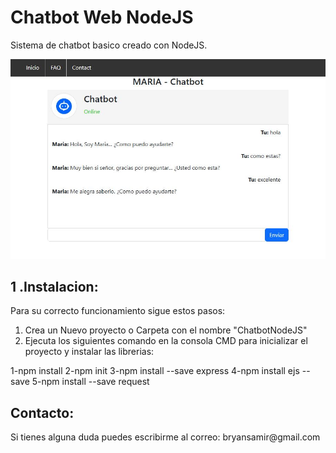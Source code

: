<h1>Chatbot Web NodeJS</h1>

<p>Sistema de chatbot basico creado con NodeJS.</p>

![Preview](https://github.com/interstella7777/NodeJS/blob/main/chatbotweb01/Maria%20Chatbotweb%20v01.JPG)

<h2>1 .Instalacion:</h2>
<p>Para su correcto funcionamiento sigue estos pasos:</p>

1. Crea un Nuevo proyecto o Carpeta con el nombre "ChatbotNodeJS"
2. Ejecuta los siguientes comando en la consola CMD para inicializar el proyecto y instalar las librerias:

1-npm install
2-npm init
3-npm install --save express
4-npm install ejs --save
5-npm install --save request


<h2>Contacto:</h2>
Si tienes alguna duda puedes escribirme al correo: bryansamir@gmail.com
